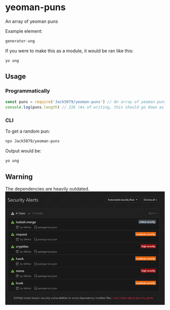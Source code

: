 # yeoman-puns

An array of yeoman puns

Example element:

```bash
generator-ung
```

If you were to make this as a module, it would be ran like this:

```bash
yo ung
```

## Usage

### Programmatically

```js
const puns = require('Jack5079/yeoman-puns') // An array of yeoman puns (Duh!)
console.log(puns.length) // 226 (As of writing, this should go down as new packages are released)
```

### CLI

To get a random pun:

```bash
npx Jack5079/yeoman-puns
```

Output would be:

```bash
yo ung
```

## Warning

The dependencies are heavily outdated.
![10 security alerts](https://github.com/Jack5079/yeoman-puns/raw/master/alerts.png)
